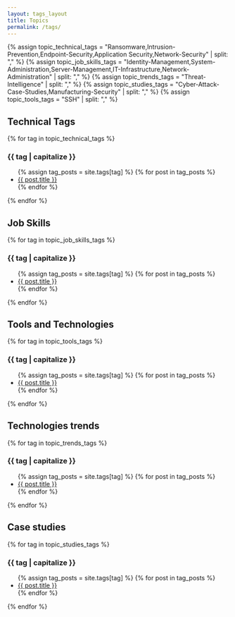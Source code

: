 ```yaml
---
layout: tags_layout
title: Topics
permalink: /tags/
---
```


{% assign topic_technical_tags = "Ransomware,Intrusion-Prevention,Endpoint-Security,Application Security,Network-Security" | split: "," %}
{% assign topic_job_skills_tags = "Identity-Management,System-Administration,Server-Management,IT-Infrastructure,Network-Administration" | split: "," %}
{% assign topic_trends_tags = "Threat-Intelligence" | split: "," %}
{% assign topic_studies_tags = "Cyber-Attack-Case-Studies,Manufacturing-Security" | split: "," %}
{% assign topic_tools_tags = "SSH" | split: "," %}

<div class="content-layout">  
<div class="main-skill">
<h2><i class="fas fa-tags"> </i>Technical Tags</h2>
    <div class="tags">
{% for tag in topic_technical_tags %}
  <h3>{{ tag | capitalize }}</h3>
  <ul>
    {% assign tag_posts = site.tags[tag] %}
    {% for post in tag_posts %}
      <li><a href="{{ post.url }}"><i class="far fa-file-alt"></i>{{ post.title }}</a></li>
    {% endfor %}
  </ul>
{% endfor %}
    </div>
</div>

<div class="main-skill">
    <h2><i class="fas fa-tags"></i>Job Skills</h2>
    <div class="tags">
{% for tag in topic_job_skills_tags %}
  <h3>{{ tag | capitalize }}</h3>
  <ul>
    {% assign tag_posts = site.tags[tag] %}
    {% for post in tag_posts %}
      <li><a href="{{ post.url }}"><i class="far fa-file-alt"></i>{{ post.title }}</a></li>
    {% endfor %}
  </ul>
{% endfor %}
    </div>
</div>

<div class="main-skill">
<h2><i class="fas fa-tags"></i>Tools and Technologies</h2>
    <div class="tags">
{% for tag in topic_tools_tags %}
  <h3>{{ tag | capitalize }}</h3>
  <ul>
    {% assign tag_posts = site.tags[tag] %}
    {% for post in tag_posts %}
      <li><a href="{{ post.url }}"><i class="far fa-file-alt"></i>{{ post.title }}</a></li>
    {% endfor %}
  </ul>
{% endfor %}
    </div>
</div>

<div class="main-skill">
<h2><i class="fas fa-tags"></i>Technologies trends</h2>
    <div class="tags">
{% for tag in topic_trends_tags %}
  <h3>{{ tag | capitalize }}</h3>
  <ul>
    {% assign tag_posts = site.tags[tag] %}
    {% for post in tag_posts %}
      <li><a href="{{ post.url }}"><i class="far fa-file-alt"></i>{{ post.title }}</a></li>
    {% endfor %}
  </ul>
{% endfor %}
    </div>
</div>

<div class="main-skill">
<h2><i class="fas fa-tags"></i>Case studies</h2>
    <div class="tags">
{% for tag in topic_studies_tags %}
  <h3>{{ tag | capitalize }}</h3>
  <ul>
    {% assign tag_posts = site.tags[tag] %}
    {% for post in tag_posts %}
      <li><a href="{{ post.url }}"><i class="far fa-file-alt"></i>{{ post.title }}</a></li>
    {% endfor %}
  </ul>
{% endfor %}    
    </div>
</div>
</div>
